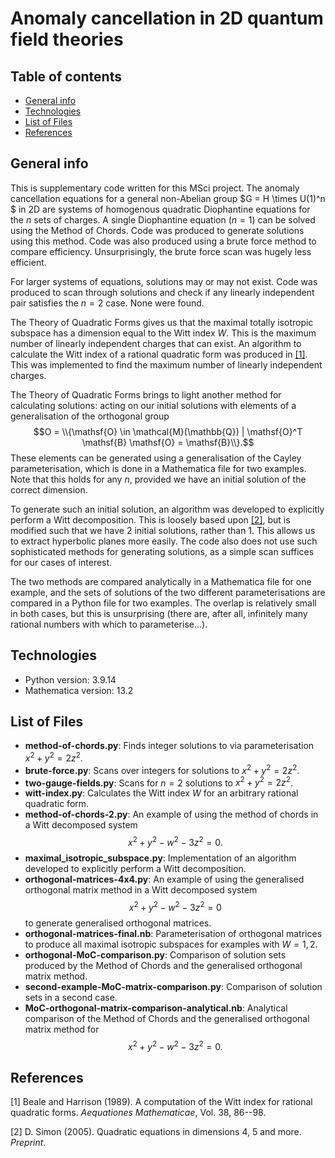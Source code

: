 # Anomaly cancellation in 2D quantum field theories

## Table of contents
* [General info](#general-info)
* [Technologies](#technologies)
* [List of Files](#list-of-files)
* [References](#references)


## General info

This is supplementary code written for this MSci project. The anomaly cancellation equations for a general non-Abelian group $G = H \times U(1)^n $
in 2D are systems of homogenous quadratic Diophantine equations for the $n$ sets of charges.
A single Diophantine equation ($n=1$) can be solved using the Method of Chords. Code was produced to generate solutions using this method. Code was also produced
using a brute force method to compare efficiency. Unsurprisingly, the brute force scan was hugely less efficient.

For larger systems of equations, solutions may or may not exist. Code was produced to scan through solutions and check if any linearly independent pair
satisfies the $n=2$ case. None were found.

The Theory of Quadratic Forms gives us that the maximal totally isotropic subspace has a dimension equal to the Witt index $W$. This is the maximum number
of linearly independent charges that can exist. An algorithm to calculate the Witt index of a rational quadratic form was produced in [[1]](#1). 
This was implemented to find the maximum number of linearly independent charges.

The Theory of Quadratic Forms brings to light another method for calculating solutions: acting on our initial solutions with elements of a generalisation
of the orthogonal group $$O = \\{\mathsf{O} \in \mathcal{M}(\mathbb{Q}) | \mathsf{O}^T \mathsf{B} \mathsf{O} = \mathsf{B}\\}.$$ These elements can be generated
using a generalisation of the Cayley parameterisation, which is done in a Mathematica file for two examples. Note that this holds for any $n$, provided we
have an initial solution of the correct dimension.

To generate such an initial solution, an algorithm was developed to explicitly perform a Witt decomposition. This is loosely based upon [[2]](#2), but is modified such that we have 2 initial solutions, rather than 1. This allows us to extract hyperbolic planes more easily. The code also does not use such sophisticated methods for generating solutions, as a simple scan suffices for our cases of interest.

The two methods are compared analytically in a Mathematica file for one example, and the sets of solutions of the two different parameterisations are compared
in a Python file for two examples. The overlap is relatively small in both cases, but this is unsurprising (there are, after all, infinitely many rational numbers with which to parameterise...).


## Technologies

* Python version: 3.9.14
* Mathematica version: 13.2

## List of Files
* **method-of-chords.py**: Finds integer solutions to via parameterisation $x^2 + y^2 = 2z^2$.
* **brute-force.py**: Scans over integers for solutions to $x^2 + y^2 = 2z^2$.
* **two-gauge-fields.py**:  Scans for $n=2$ solutions to $x^2 + y^2 = 2z^2$.
* **witt-index.py**: Calculates the Witt index $W$ for an arbitrary rational quadratic form.
* **method-of-chords-2.py**: An example of using the method of chords in a Witt decomposed system
        $$x^2 + y^2 - w^2 - 3z^2 = 0.$$
* **maximal_isotropic_subspace.py**: Implementation of an algorithm developed to explicitly perform a Witt decomposition.
* **orthogonal-matrices-4x4.py**: An example of using the generalised orthogonal matrix method in a Witt decomposed system $$x^2 + y^2 - w^2 - 3z^2 = 0$$ to generate generalised orthogonal matrices.
* **orthogonal-matrices-final.nb**: Parameterisation of orthogonal matrices to produce all maximal isotropic subspaces for examples with $W=1,2$.
* **orthogonal-MoC-comparison.py**: Comparison of solution sets produced by the Method of Chords and the generalised orthogonal matrix method.
* **second-example-MoC-matrix-comparison.py**: Comparison of solution sets in a second case.
* **MoC-orthogonal-matrix-comparison-analytical.nb**: Analytical comparison of the Method of Chords and the generalised orthogonal matrix method for $$x^2 + y^2 - w^2 - 3z^2 = 0.$$



## References
<a id="1">[1]</a> 
Beale and Harrison (1989). 
A computation of the Witt index for rational quadratic forms.
*Aequationes Mathematicae*, Vol. 38, 86--98.

<a id="2">[2]</a> 
D. Simon (2005). 
Quadratic equations in dimensions 4, 5 and more.
*Preprint*.
